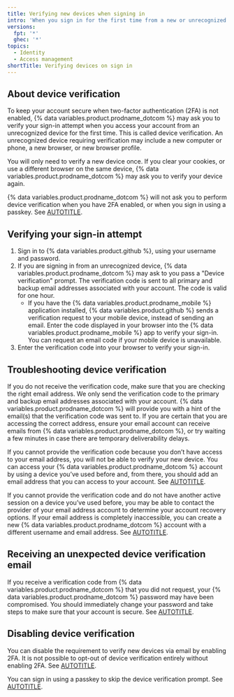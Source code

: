 ```yaml
---
title: Verifying new devices when signing in
intro: 'When you sign in for the first time from a new or unrecognized device without two-factor authentication enabled, {% data variables.product.prodname_dotcom %} may ask for additional verification to confirm that it is you.'
versions:
  fpt: '*'
  ghec: '*'
topics:
  - Identity
  - Access management
shortTitle: Verifying devices on sign in
---
```


## About device verification

To keep your account secure when two-factor authentication (2FA) is not enabled, {% data variables.product.prodname_dotcom %} may ask you to verify your sign-in attempt when you access your account from an unrecognized device for the first time. This is called device verification. An unrecognized device requiring verification may include a new computer or phone, a new browser, or new browser profile.

You will only need to verify a new device once. If you clear your cookies, or use a different browser on the same device, {% data variables.product.prodname_dotcom %} may ask you to verify your device again.

{% data variables.product.prodname_dotcom %} will not ask you to perform device verification when you have 2FA enabled, or when you sign in using a passkey. See [AUTOTITLE](/authentication/authenticating-with-a-passkey/signing-in-with-a-passkey).

## Verifying your sign-in attempt

1. Sign in to {% data variables.product.github %}, using your username and password.
1. If you are signing in from an unrecognized device, {% data variables.product.prodname_dotcom %} may ask to you pass a "Device verification" prompt. The verification code is sent to all primary and backup email addresses associated with your account. The code is valid for one hour.
    * If you have the {% data variables.product.prodname_mobile %} application installed, {% data variables.product.github %} sends a verification request to your mobile device, instead of sending an email. Enter the code displayed in your browser into the {% data variables.product.prodname_mobile %} app to verify your sign-in. You can request an email code if your mobile device is unavailable.
1. Enter the verification code into your browser to verify your sign-in.

## Troubleshooting device verification

If you do not receive the verification code, make sure that you are checking the right email address. We only send the verification code to the primary and backup email addresses associated with your account. {% data variables.product.prodname_dotcom %} will provide you with a hint of the email(s) that the verification code was sent to. If you are certain that you are accessing the correct address, ensure your email account can receive emails from {% data variables.product.prodname_dotcom %}, or try waiting a few minutes in case there are temporary deliverability delays.

If you cannot provide the verification code because you don’t have access to your email address, you will not be able to verify your new device. You can access your {% data variables.product.prodname_dotcom %} account by using a device you’ve used before and, from there, you should add an email address that you can access to your account. See [AUTOTITLE](/get-started/signing-up-for-github/verifying-your-email-address).

If you cannot provide the verification code and do not have another active session on a device you’ve used before, you may be able to contact the provider of your email address account to determine your account recovery options. If your email address is completely inaccessible, you can create a new {% data variables.product.prodname_dotcom %} account with a different username and email address. See [AUTOTITLE](/get-started/signing-up-for-github/signing-up-for-a-new-github-account).

## Receiving an unexpected device verification email

If you receive a verification code from {% data variables.product.prodname_dotcom %} that you did not request, your {% data variables.product.prodname_dotcom %} password may have been compromised. You should immediately change your password and take steps to make sure that your account is secure. See [AUTOTITLE](/authentication/keeping-your-account-and-data-secure/preventing-unauthorized-access).

## Disabling device verification

You can disable the requirement to verify new devices via email by enabling 2FA. It is not possible to opt-out of device verification entirely without enabling 2FA. See [AUTOTITLE](/authentication/securing-your-account-with-two-factor-authentication-2fa/configuring-two-factor-authentication).

You can sign in using a passkey to skip the device verification prompt. See [AUTOTITLE](/authentication/authenticating-with-a-passkey/signing-in-with-a-passkey).
